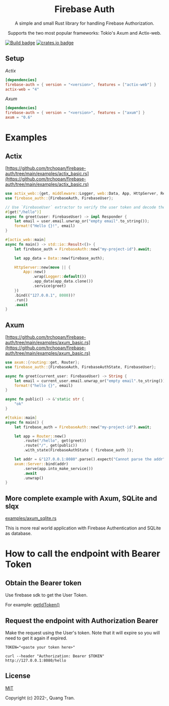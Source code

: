 <div align="center">
  <h1>Firebase Auth</h1>
    <p>A simple and small Rust library for handling Firebase Authorization.</p>
    <p>Supports the two most popular frameworks: Tokio's Axum and Actix-web.</p>
</div>

[![Build badge]][Build] [![crates.io badge]][crates.io]

[Build]: https://github.com/trchopan/firebase-auth/actions/workflows/rust.yml
[Build badge]: https://github.com/trchopan/firebase-auth/actions/workflows/rust.yml/badge.svg
[crates.io]: https://crates.io/crates/firebase-auth
[crates.io badge]: https://img.shields.io/crates/v/firebase-auth.svg?color=%23B48723

## Setup

_Actix_

```toml
[dependencies]
firebase-auth = { version = "<version>", features = ["actix-web"] }
actix-web = "4"
```

_Axum_

```toml
[dependencies]
firebase-auth = { version = "<version>", features = ["axum"] }
axum = "0.6"
```

# Examples

## Actix

[https://github.com/trchopan/firebase-auth/tree/main/examples/actix_basic.rs](https://github.com/trchopan/firebase-auth/tree/main/examples/actix_basic.rs)

```rust
use actix_web::{get, middleware::Logger, web::Data, App, HttpServer, Responder};
use firebase_auth::{FirebaseAuth, FirebaseUser};

// Use `FirebaseUser` extractor to verify the user token and decode the claims
#[get("/hello")]
async fn greet(user: FirebaseUser) -> impl Responder {
    let email = user.email.unwrap_or("empty email".to_string());
    format!("Hello {}!", email)
}

#[actix_web::main]
async fn main() -> std::io::Result<()> {
    let firebase_auth = FirebaseAuth::new("my-project-id").await;

    let app_data = Data::new(firebase_auth);

    HttpServer::new(move || {
        App::new()
            .wrap(Logger::default())
            .app_data(app_data.clone())
            .service(greet)
    })
    .bind(("127.0.0.1", 8080))?
    .run()
    .await
}
```

## Axum

[https://github.com/trchopan/firebase-auth/tree/main/examples/axum_basic.rs](https://github.com/trchopan/firebase-auth/tree/main/examples/axum_basic.rs)

```rust
use axum::{routing::get, Router};
use firebase_auth::{FirebaseAuth, FirebaseAuthState, FirebaseUser};

async fn greet(current_user: FirebaseUser) -> String {
    let email = current_user.email.unwrap_or("empty email".to_string());
    format!("hello {}", email)
}

async fn public() -> &'static str {
    "ok"
}

#[tokio::main]
async fn main() {
    let firebase_auth = FirebaseAuth::new("my-project-id").await;

    let app = Router::new()
        .route("/hello", get(greet))
        .route("/", get(public))
        .with_state(FirebaseAuthState { firebase_auth });

    let addr = &"127.0.0.1:8080".parse().expect("Cannot parse the addr");
    axum::Server::bind(addr)
        .serve(app.into_make_service())
        .await
        .unwrap()
}
```

## More complete example with Axum, SQLite and slqx

[examples/axum_sqlite.rs](https://github.com/trchopan/firebase-auth/tree/main/examples/axum_sqlite.rs)

This is more real world application with Firebase Authentication and SQLite as database.

# How to call the endpoint with Bearer Token

## Obtain the Bearer token

Use firebase sdk to get the User Token.

For example: [getIdToken()](https://firebase.google.com/docs/reference/js/v8/firebase.User#getidtoken)

## Request the endpoint with Authorization Bearer

Make the request using the User's token. Note that it will expire so you will need to get it again if expired.

```
TOKEN="<paste your token here>"

curl --header "Authorization: Bearer $TOKEN" http://127.0.0.1:8080/hello
```

## License

[MIT](https://opensource.org/licenses/MIT)

Copyright (c) 2022-, Quang Tran.
